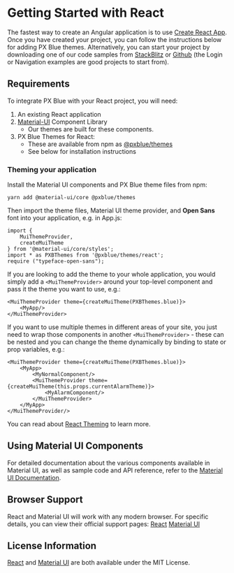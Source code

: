 # Getting Started with React

The fastest way to create an Angular application is to use [Create React App](https://github.com/facebookincubator/create-react-app). Once you have created your project, you can follow the instructions below for adding PX Blue themes. Alternatively, you can start your project by downloading one of our code samples from [StackBlitz](http://www.stackblitz.com/@px-blue) or [Github](https://github.com/pxblue) (the Login or Navigation examples are good projects to start from).

## Requirements
To integrate PX Blue with your React project, you will need:

1. An existing React application
2. [Material-UI](https://material-ui.com/) Component Library
   	* Our themes are built for these components.
3. PX Blue Themes for React:
   	* These are available from npm as [@pxblue/themes](https://www.npmjs.com/package/@pxblue/themes)
	* See below for installation instructions 

### Theming your application
Install the Material UI components and PX Blue theme files from npm:
```
yarn add @material-ui/core @pxblue/themes
```

Then import the theme files, Material UI theme provider, and **Open Sans** font into your application, e.g. in App.js:
```
import { 
    MuiThemeProvider, 
    createMuiTheme 
} from '@material-ui/core/styles';
import * as PXBThemes from '@pxblue/themes/react';
require ("typeface-open-sans");
```

If you are looking to add the theme to your whole application, you would simply add a ```<MuiThemeProvider>``` around your top-level component and pass it the theme you want to use, e.g.:

```
<MuiThemeProvider theme={createMuiTheme(PXBThemes.blue)}>
    <MyApp/>
</MuiThemeProvider>
```

If you want to use multiple themes in different areas of your site, you just need to wrap those components in another ```<MuiThemeProvider>``` - these can be nested and you can change the theme dynamically by binding to state or prop variables, e.g.:

```
<MuiThemeProvider theme={createMuiTheme(PXBThemes.blue)}>
    <MyApp>
        <MyNormalComponent/>
        <MuiThemeProvider theme={createMuiTheme(this.props.currentAlarmTheme)}>
            <MyAlarmComponent/>
        </MuiThemeProvider>
    </MyApp>
</MuiThemeProvider/>
```

You can read about [React Theming](https://material-ui-next.com/customization/themes/) to learn more.

## Using Material UI Components
For detailed documentation about the various components available in Material UI, as well as sample code and API reference, refer to the [Material UI Documentation](https://material-ui.com/).

## Browser Support
React and Material UI will work with any modern browser. For specific details, you can view their official support pages:
[React](https://facebook.github.io/create-react-app/docs/supported-browsers-features)
[Material UI](https://material-ui.com/getting-started/supported-platforms/)

## License Information

[React](https://github.com/facebook/react/blob/master/LICENSE) and [Material UI](https://github.com/mui-org/material-ui/blob/master/LICENSE) are both available under the MIT License.
